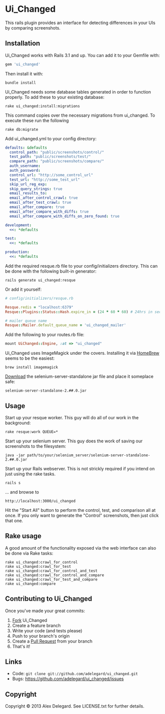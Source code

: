 # Ui_Changed

This rails plugin provides an interface for detecting differences in your UIs by comparing screenshots.

## Installation

Ui_Changed works with Rails 3.1 and up. You can add it to your Gemfile with:

```ruby
gem 'ui_changed'
```

Then install it with:

    bundle install

Ui_Changed needs some database tables generated in order to function properly. To add these to your existing database:

    rake ui_changed:install:migrations

This command copies over the necessary migrations from ui_changed. To execute these run the following

    rake db:migrate
    
Add ui_changed.yml to your config directory:

```yml
defaults: &defaults
  control_path: "public/screenshots/control/"
  test_path: "public/screenshots/test/"
  compare_path: "public/screenshots/compare/"
  auth_username:
  auth_password:
  control_url: "http://some_control_url"
  test_url: "http://some_test_url"
  skip_url_reg_exp:
  skip_query_strings: true
  email_results_to:
  email_after_control_crawl: true
  email_after_test_crawl: true
  email_after_compare: true
  email_after_compare_with_diffs: true
  email_after_compare_with_diffs_on_zero_found: true

development:
  <<: *defaults

test:
  <<: *defaults

production:
  <<: *defaults
```

Add the required resque.rb file to your config/initializers directory. This can be done with the following built-in generator:

    rails generate ui_changed:resque

Or add it yourself:

```ruby
# config/initializers/resque.rb

Resque.redis = "localhost:6379"
Resque::Plugins::Status::Hash.expire_in = (24 * 60 * 60) # 24hrs in seconds

# mailer queue name
Resque::Mailer.default_queue_name = 'ui_changed_mailer'
```

Add the following to your routes.rb file:

```ruby
mount UiChanged::Engine, :at => "ui_changed"
```

Ui_Changed uses ImageMagick under the covers. Installing it via [HomeBrew][homebrew] seems to be the easiest:

    brew install imagemagick


[Download][selenium_downloads] the selenium-server-standalone jar file and place it someplace safe:

    selenium-server-standalone-2.##.0.jar

## Usage

Start up your resque worker. This guy will do all of our work in the background:

    rake resque:work QUEUE=*

Start up your selenium server. This guy does the work of saving our screenshots to the filesystem:

    java -jar path/to/your/selenium_server/selenium-server-standalone-2.##.0.jar

Start up your Rails webserver. This is not strickly required if you intend on just using the rake tasks.

    rails s

... and browse to

    http://localhost:3000/ui_changed

Hit the "Start All" button to perform the control, test, and comparison all at once. If you only want to generate the "Control" screenshots, then just click that one.

## Rake usage

A good amount of the functionality exposed via the web interface can also be done via Rake tasks:

    rake ui_changed:crawl_for_control
    rake ui_changed:crawl_for_test
    rake ui_changed:crawl_for_control_and_test
    rake ui_changed:crawl_for_control_and_compare
    rake ui_changed:crawl_for_test_and_compare
    rake ui_changed:compare

## Contributing to Ui_Changed

Once you've made your great commits:

1. [Fork][forking] Ui_Changed
2. Create a feature branch
3. Write your code (and tests please)
4. Push to your branch's origin
5. Create a [Pull Request][pull requests] from your branch
6. That's it!

## Links

* Code: `git clone git://github.com/adelegard/ui_changed.git`
* Bugs: <https://github.com/adelegard/ui_changed/issues>

## Copyright

Copyright © 2013 Alex Delegard. See LICENSE.txt for
further details.

[forking]: http://help.github.com/forking/
[pull requests]: http://help.github.com/pull-requests/
[selenium_downloads]: http://code.google.com/p/selenium/downloads/list
[homebrew]: http://mxcl.github.com/homebrew/